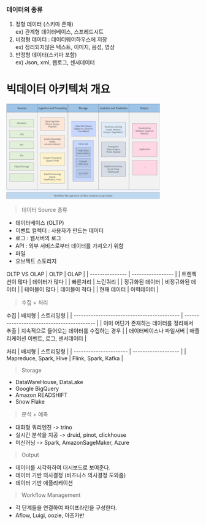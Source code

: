 ### 데이터의 종류
1. 정형 데이터 (스키마 존재) <br>
   ex) 관계형 데이터베이스, 스프레드시트
2. 비정형 데이터 : 데이터웨어하우스에 저장 <br>
   ex) 정리되지않은 텍스트, 이미지, 음성, 영상
3. 반정형 데이터(스키마 포함) <br>
   ex) Json, xml, 웹로그, 센서데이터

# 빅데이터 아키텍처 개요
<img src="img/아키텍처.png" width="400px" height="250px"></img>

> 데이터 Source 종류
- 데이터베이스 (OLTP)
- 이벤트 컬렉터 : 사용자가 만드는 데이터
- 로그 : 웹서버의 로그
- API : 외부 서비스로부터 데이터를 가져오기 위함
- 파일
- 오브젝트 스토리지

 OLTP VS OLAP
| OLTP            | OLAP              |
| --------------- | ----------------- |
| 트렌젝션이 많다 | 데이터가 많다     |
| 빠른처리        | 느린쿼리          |
| 정규화된 데이터 | 비정규화된 데이터 |
| 테이블이 많다   | 데이블이 적다     |
| 현재 데이터     | 이력데이터        |

> 수집 + 처리

수집
| 배치형                                      | 스트리밍형                                 |
| ------------------------------------------- | ------------------------------------------ |
| 이미 어딘가 존재하는 데이터를 정리해서 추출 | 지속적으로 들어오는 데이터를 수집하는 경우 |
| 데이터베이스나 파일서버                     | 애플리케이션 이벤트, 로그, 센서데이터      |

처리
| 배치형                 | 스트리밍형          |
| ---------------------- | ------------------- |
| Mapreduce, Spark, Hive | Flink, Spark, Kafka |

> Storage

- DataWareHouse, DataLake
- Google BigQuery
- Amazon READSHIFT
- Snow Flake

> 분석 + 예측
- 대화형 쿼리엔진 -> trino
- 실시간 분석을 지공 -> druid, pinot, clickhouse
- 머신러닝 -> Spark, AmazonSageMaker, Azure

> Output 
- 데이터를 시각화하여 대시보드로 보여준다.
- 데이터 기반 의사결정 (비즈니스 의사결정 도와줌)
- 데이터 기반 애플리케이션 

> Workflow Management
- 각 단계들을 연결하여 파이프라인을 구성한다.
- Aflow, Luigi, oozie, 아즈카반

